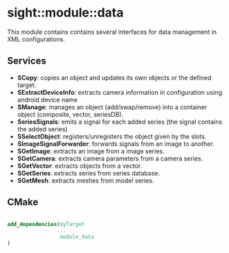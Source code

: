 # sight::module::data

This module contains contains several interfaces for data management in XML configurations.

## Services

- **SCopy**: copies an object and updates its own objects or the defined target.
- **SExtractDeviceInfo**: extracts camera information in configuration using android device name
- **SManage**: manages an object (add/swap/remove) into a container object (composite, vector, seriesDB).
- **SeriesSignals**: emits a signal for each added series (the signal contains the added series)
- **SSelectObject**: registers/unregisters the object given by the slots.
- **SImageSignalForwarder**: forwards signals from an image to another.
- **SGetImage**: extracts an image from a image series.
- **SGetCamera**: extracts camera parameters from a camera series.
- **SGetVector**: extracts objects from a vector.
- **SGetSeries**: extracts series from series database.
- **SGetMesh**: extracts meshes from model series.


## CMake

```cmake

add_dependencies(myTarget
                ...
                 module_data
)

```